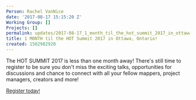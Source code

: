 ```yaml
---
Person: Rachel VanNice
date: '2017-08-17 15:15:20 Z'
Working Group: []
Projects: []
permalink: updates/2017-08-17_1_month_til_the_hot_summit_2017_in_ottawa_ontario!
title: 1 MONTH til the HOT Summit 2017 in Ottawa, Ontario!
created: 1502982920
---
```

<p>The HOT SUMMIT 2017 is less than one month away! There's still time to register to be sure you don't miss the exciting talks, opportunities for discussions and chance to connect with all your fellow mappers, project managers, creators and more!</p><p><a href="https://www.eventbrite.com/e/hot-summit-2017-osm-mapping-our-impact-tickets-35331084224">R<span style="font-size: 13.008px;">egister today!</span></a></p>
